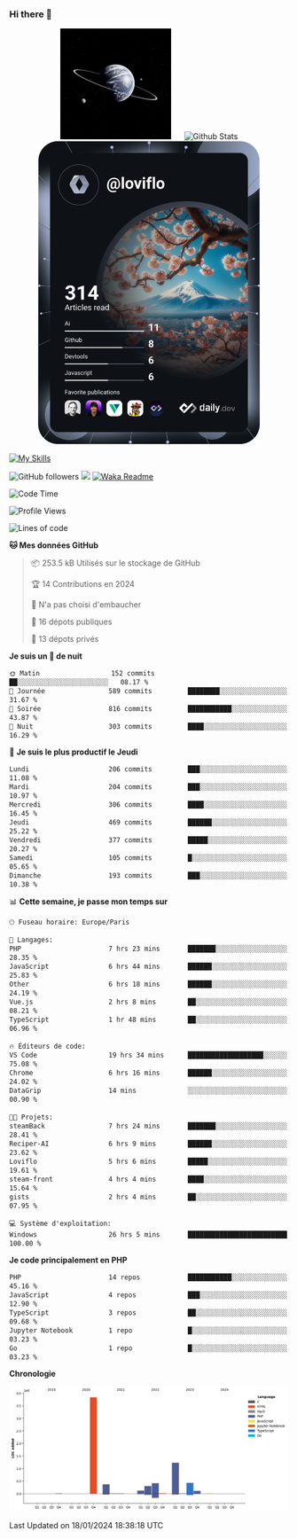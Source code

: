 ### Hi there 👋

<p align="center">
  <img src="https://github.com/Loviflo/Loviflo/blob/main/img/portrait.jpg" alt="Loviflo" height="200" style="margin-right: 20px"/>
  <img src="https://github-readme-stats.vercel.app/api?username=Loviflo&show_icons=true&theme=graywhite" alt="Github Stats" />
  <a href="https://app.daily.dev/loviflo"><img src="https://github.com/loviflo/loviflo/blob/main/devcard.svg" width="400" alt="Loviflo's Dev Card"/></a>
</p>

[![My Skills](https://skillicons.dev/icons?i=php,laravel,symfony,dotnet,cs,nodejs,mysql,postgres,js,ts,html,css,sass,angular,react,electron,docker,webpack,vscode,figma,git,github,gitlab,nginx,postman&perline=5)](https://skillicons.dev)

![GitHub followers](https://img.shields.io/github/followers/Loviflo?label=Follow&style=social)
![](https://visitor-badge.glitch.me/badge?page_id=Loviflo.Loviflo)
[![Waka Readme](https://github.com/Loviflo/Loviflo/actions/workflows/update-stats.yml/badge.svg)](https://github.com/Loviflo/Loviflo/actions/workflows/update-stats.yml)

<!--START_SECTION:waka-->
![Code Time](http://img.shields.io/badge/Code%20Time-1%2C815%20hrs%2037%20mins-blue)

![Profile Views](http://img.shields.io/badge/Vues%20du%20profil-12-blue)

![Lines of code](https://img.shields.io/badge/Depuis%20Hello%20World%2C%20j%27ai%20%C3%A9crit-6.8%20million%20Lignes%20de%20code-blue)

**🐱 Mes données GitHub** 

> 📦 253.5 kB Utilisés sur le stockage de GitHub 
 > 
> 🏆 14 Contributions en 2024
 > 
> 🚫 N'a pas choisi d'embaucher
 > 
> 📜 16 dépots publiques 
 > 
> 🔑 13 dépots privés 
 > 
**Je suis un 🦉 de nuit** 

```text
🌞 Matin                  152 commits         ██░░░░░░░░░░░░░░░░░░░░░░░   08.17 % 
🌆 Journée                589 commits         ████████░░░░░░░░░░░░░░░░░   31.67 % 
🌃 Soirée                 816 commits         ███████████░░░░░░░░░░░░░░   43.87 % 
🌙 Nuit                   303 commits         ████░░░░░░░░░░░░░░░░░░░░░   16.29 % 
```
📅 **Je suis le plus productif le Jeudi** 

```text
Lundi                    206 commits         ███░░░░░░░░░░░░░░░░░░░░░░   11.08 % 
Mardi                    204 commits         ███░░░░░░░░░░░░░░░░░░░░░░   10.97 % 
Mercredi                 306 commits         ████░░░░░░░░░░░░░░░░░░░░░   16.45 % 
Jeudi                    469 commits         ██████░░░░░░░░░░░░░░░░░░░   25.22 % 
Vendredi                 377 commits         █████░░░░░░░░░░░░░░░░░░░░   20.27 % 
Samedi                   105 commits         █░░░░░░░░░░░░░░░░░░░░░░░░   05.65 % 
Dimanche                 193 commits         ███░░░░░░░░░░░░░░░░░░░░░░   10.38 % 
```


📊 **Cette semaine, je passe mon temps sur** 

```text
🕑︎ Fuseau horaire: Europe/Paris

💬 Langages: 
PHP                      7 hrs 23 mins       ███████░░░░░░░░░░░░░░░░░░   28.35 % 
JavaScript               6 hrs 44 mins       ██████░░░░░░░░░░░░░░░░░░░   25.83 % 
Other                    6 hrs 18 mins       ██████░░░░░░░░░░░░░░░░░░░   24.19 % 
Vue.js                   2 hrs 8 mins        ██░░░░░░░░░░░░░░░░░░░░░░░   08.21 % 
TypeScript               1 hr 48 mins        ██░░░░░░░░░░░░░░░░░░░░░░░   06.96 % 

🔥 Éditeurs de code: 
VS Code                  19 hrs 34 mins      ███████████████████░░░░░░   75.08 % 
Chrome                   6 hrs 16 mins       ██████░░░░░░░░░░░░░░░░░░░   24.02 % 
DataGrip                 14 mins             ░░░░░░░░░░░░░░░░░░░░░░░░░   00.90 % 

🐱‍💻 Projets: 
steamBack                7 hrs 24 mins       ███████░░░░░░░░░░░░░░░░░░   28.41 % 
Reciper-AI               6 hrs 9 mins        ██████░░░░░░░░░░░░░░░░░░░   23.62 % 
Loviflo                  5 hrs 6 mins        █████░░░░░░░░░░░░░░░░░░░░   19.61 % 
steam-front              4 hrs 4 mins        ████░░░░░░░░░░░░░░░░░░░░░   15.64 % 
gists                    2 hrs 4 mins        ██░░░░░░░░░░░░░░░░░░░░░░░   07.95 % 

💻 Système d'exploitation: 
Windows                  26 hrs 5 mins       █████████████████████████   100.00 % 
```

**Je code principalement en PHP** 

```text
PHP                      14 repos            ███████████░░░░░░░░░░░░░░   45.16 % 
JavaScript               4 repos             ███░░░░░░░░░░░░░░░░░░░░░░   12.90 % 
TypeScript               3 repos             ██░░░░░░░░░░░░░░░░░░░░░░░   09.68 % 
Jupyter Notebook         1 repo              █░░░░░░░░░░░░░░░░░░░░░░░░   03.23 % 
Go                       1 repo              █░░░░░░░░░░░░░░░░░░░░░░░░   03.23 % 
```



**Chronologie**

![Lines of Code chart](https://raw.githubusercontent.com/Loviflo/Loviflo/main/assets/bar_graph.png)


 Last Updated on 18/01/2024 18:38:18 UTC
<!--END_SECTION:waka-->
